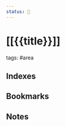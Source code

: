 ```yaml
---
status: 📃
---
```


# [[{{title}}]]

tags: #area

## Indexes

## Bookmarks

## Notes

<!--
When created:
- [ ] Any project/area to link?
- [ ] Useful resources, maybe they don't exist yet (do not create them with this project)
- [ ] Related to other index?
- [ ] Moved to directory
- [ ] Create directories in: documents, email
- [ ] Set objetives
- [ ] Outline of the current status of the project
- [ ] Is plan needed
- [ ]
When Completed:
- [ ] Link notes to a resource if needed.
- [ ] Look the content in docs, email, ... and move to a resource.
- [ ] Extract what was done properly and what was not.
- [ ] annotate the project in the project tracker.
- [ ] Move it to archive.
-->
